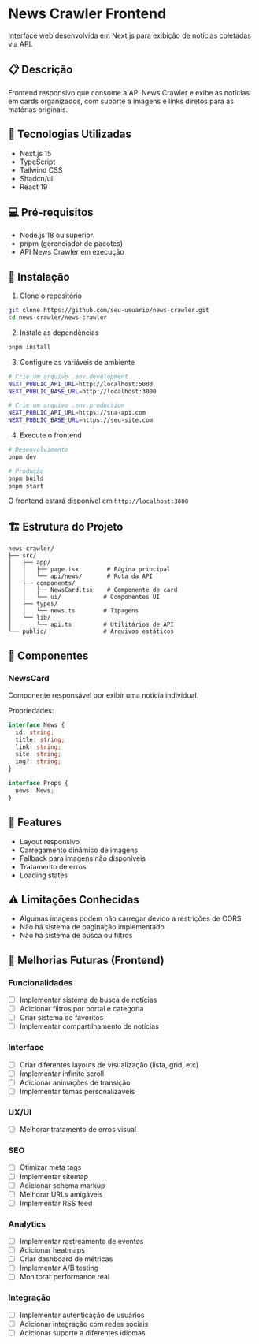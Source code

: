 # News Crawler Frontend

Interface web desenvolvida em Next.js para exibição de notícias coletadas via API.

## 📋 Descrição

Frontend responsivo que consome a API News Crawler e exibe as notícias em cards organizados, com suporte a imagens e links diretos para as matérias originais.

## 🚀 Tecnologias Utilizadas

- Next.js 15
- TypeScript
- Tailwind CSS
- Shadcn/ui
- React 19

## 💻 Pré-requisitos

- Node.js 18 ou superior
- pnpm (gerenciador de pacotes)
- API News Crawler em execução

## 🔧 Instalação

1. Clone o repositório
```bash
git clone https://github.com/seu-usuario/news-crawler.git
cd news-crawler/news-crawler
```

2. Instale as dependências
```bash
pnpm install
```

3. Configure as variáveis de ambiente
```bash
# Crie um arquivo .env.development
NEXT_PUBLIC_API_URL=http://localhost:5000
NEXT_PUBLIC_BASE_URL=http://localhost:3000
```

```bash
# Crie um arquivo .env.production
NEXT_PUBLIC_API_URL=https://sua-api.com
NEXT_PUBLIC_BASE_URL=https://seu-site.com
```

4. Execute o frontend
```bash
# Desenvolvimento
pnpm dev

# Produção
pnpm build
pnpm start
```

O frontend estará disponível em `http://localhost:3000`

## 🏗️ Estrutura do Projeto

```
news-crawler/
├── src/
│   ├── app/
│   │   ├── page.tsx        # Página principal
│   │   └── api/news/       # Rota da API
│   ├── components/
│   │   ├── NewsCard.tsx    # Componente de card
│   │   └── ui/            # Componentes UI
│   ├── types/
│   │   └── news.ts        # Tipagens
│   └── lib/
│       └── api.ts         # Utilitários de API
└── public/                # Arquivos estáticos
```

## 🎨 Componentes

### NewsCard
Componente responsável por exibir uma notícia individual.

Propriedades:
```typescript
interface News {
  id: string;
  title: string;
  link: string;
  site: string;
  img?: string;
}

interface Props {
  news: News;
}
```

## 📱 Features

- Layout responsivo
- Carregamento dinâmico de imagens
- Fallback para imagens não disponíveis
- Tratamento de erros
- Loading states

## ⚠️ Limitações Conhecidas

- Algumas imagens podem não carregar devido a restrições de CORS
- Não há sistema de paginação implementado
- Não há sistema de busca ou filtros

## 🚀 Melhorias Futuras (Frontend)

### Funcionalidades
- [ ] Implementar sistema de busca de notícias
- [ ] Adicionar filtros por portal e categoria
- [ ] Criar sistema de favoritos
- [ ] Implementar compartilhamento de notícias

### Interface
- [ ] Criar diferentes layouts de visualização (lista, grid, etc)
- [ ] Implementar infinite scroll
- [ ] Adicionar animações de transição
- [ ] Implementar temas personalizáveis

### UX/UI
- [ ] Melhorar tratamento de erros visual

### SEO
- [ ] Otimizar meta tags
- [ ] Implementar sitemap
- [ ] Adicionar schema markup
- [ ] Melhorar URLs amigáveis
- [ ] Implementar RSS feed

### Analytics
- [ ] Implementar rastreamento de eventos
- [ ] Adicionar heatmaps
- [ ] Criar dashboard de métricas
- [ ] Implementar A/B testing
- [ ] Monitorar performance real

### Integração
- [ ] Implementar autenticação de usuários
- [ ] Adicionar integração com redes sociais
- [ ] Adicionar suporte a diferentes idiomas
